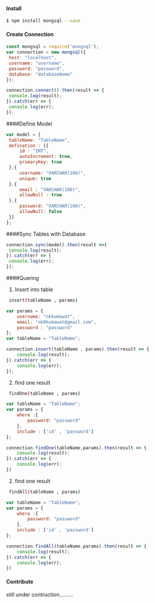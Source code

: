 #### Install

```sh
$ npm install mongsql --save
```


#### Create Connection

   ```javascript
const mongsql = require('mongsql');
 var connection = new mongsql({
	host: "localhost",
	username: "username",
	password: "password",
	database: "databaseName"
});

connection.connect().then(result => {
	console.log(result);
}).catch(err => {
	console.log(err);
});
   ```
####Define Model

   ```javascript
var model = {
	tableName: "TableName",
	defination : [{
		id : "INT",
		autoIncrement: true,
		primaryKey: true
	},{
		username: "VARCHAR(100)",
		unique: true
	},{
		email : "VARCHAR(100)",
		allowNull : true
	},{
		password: "VARCHAR(100)",
		allowNull: false
	}]
};
   ```
   ####Sync Tables with Database
   ```javascript
 connection.sync(model).then(result =>{
	console.log(result);
}).catch(err => {
	console.log(err);
});
   
   ```
####Quering 
1. Insert into table
```sh
 insert(tableName , params)
```

```javascript
var params = {
	username: "nkkumawat",
	email: "nk0kumawat@gmail.com",
	password : "password"
};
var tableName = "TableName";

connection.insert(tableName , params).then(result => {
	console.log(result);
}).catch(err => {
	console.log(err);
});
```
2. find one result 
```sh
 findOne(tableName , params)
```

```javascript
var tableName = "TableName";
var params = {
	where :{
		password: "password"
	},
	include : ['id' , 'password']
};

connection.findOne(tableName,params).then(result => {
	console.log(result);
}).catch(err => {
	console.log(err);
})

```
2. find one result 
```sh
 findAll(tableName , params)
```

```javascript
var tableName = "TableName";
var params = {
	where :{
		password: "password"
	},
	include : ['id' , 'password']
};

connection.findAll(tableName,params).then(result => {
	console.log(result);
}).catch(err => {
	console.log(err);
})

```
#### Contribute
still under contruction.........
